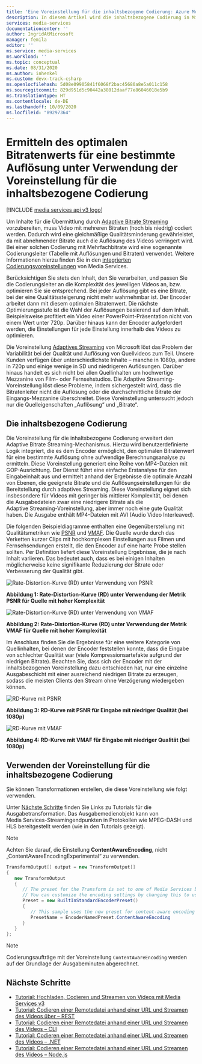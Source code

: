 ```yaml
---
title: 'Eine Voreinstellung für die inhaltsbezogene Codierung: Azure Media Services'
description: In diesem Artikel wird die inhaltsbezogene Codierung in Microsoft Azure Media Services v3 erläutert.
services: media-services
documentationcenter: ''
author: IngridAtMicrosoft
manager: femila
editor: ''
ms.service: media-services
ms.workload: ''
ms.topic: conceptual
ms.date: 08/31/2020
ms.author: inhenkel
ms.custom: devx-track-csharp
ms.openlocfilehash: 5d08e09905841f6068f2bac45680a8e5a011c158
ms.sourcegitcommit: 829d951d5c90442a38012daaf77e86046018e5b9
ms.translationtype: HT
ms.contentlocale: de-DE
ms.lasthandoff: 10/09/2020
ms.locfileid: "89297364"
---
```

# <a name="use-the-content-aware-encoding-preset-to-find-the-optimal-bitrate-value-for-a-given-resolution"></a>Ermitteln des optimalen Bitratenwerts für eine bestimmte Auflösung unter Verwendung der Voreinstellung für die inhaltsbezogene Codierung

[!INCLUDE [media services api v3 logo](./includes/v3-hr.md)]

Um Inhalte für die Übermittlung durch [Adaptive Bitrate Streaming](https://en.wikipedia.org/wiki/Adaptive_bitrate_streaming) vorzubereiten, muss Video mit mehreren Bitraten (hoch bis niedrig) codiert werden. Dadurch wird eine gleichmäßige Qualitätsminderung gewährleistet, da mit abnehmender Bitrate auch die Auflösung des Videos verringert wird. Bei einer solchen Codierung mit Mehrfachbitrate wird eine sogenannte Codierungsleiter (Tabelle mit Auflösungen und Bitraten) verwendet. Weitere Informationen hierzu finden Sie in den [integrierten Codierungsvoreinstellungen](/rest/api/media/transforms/createorupdate#encodernamedpreset) von Media Services.

Berücksichtigen Sie stets den Inhalt, den Sie verarbeiten, und passen Sie die Codierungsleiter an die Komplexität des jeweiligen Videos an, bzw. optimieren Sie sie entsprechend. Bei jeder Auflösung gibt es eine Bitrate, bei der eine Qualitätssteigerung nicht mehr wahrnehmbar ist. Der Encoder arbeitet dann mit diesem optimalen Bitratenwert. Die nächste Optimierungsstufe ist die Wahl der Auflösungen basierend auf dem Inhalt. Beispielsweise profitiert ein Video einer PowerPoint-Präsentation nicht von einem Wert unter 720p. Darüber hinaus kann der Encoder aufgefordert werden, die Einstellungen für jede Einstellung innerhalb des Videos zu optimieren. 

Die Voreinstellung [Adaptives Streaming](autogen-bitrate-ladder.md) von Microsoft löst das Problem der Variabilität bei der Qualität und Auflösung von Quellvideos zum Teil. Unsere Kunden verfügen über unterschiedlichste Inhalte – manche in 1080p, andere in 720p und einige wenige in SD und niedrigeren Auflösungen. Darüber hinaus handelt es sich nicht bei allen Quellinhalten um hochwertige Mezzanine von Film- oder Fernsehstudios. Die Adaptive Streaming-Voreinstellung löst diese Probleme, indem sichergestellt wird, dass die Bitratenleiter nicht die Auflösung oder die durchschnittliche Bitrate der Eingangs-Mezzanine überschreitet. Diese Voreinstellung untersucht jedoch nur die Quelleigenschaften „Auflösung“ und „Bitrate“.

## <a name="the-content-aware-encoding"></a>Die inhaltsbezogene Codierung 

Die Voreinstellung für die inhaltsbezogene Codierung erweitert den Adaptive Bitrate Streaming-Mechanismus. Hierzu wird benutzerdefinierte Logik integriert, die es dem Encoder ermöglicht, den optimalen Bitratenwert für eine bestimmte Auflösung ohne aufwendige Berechnungsanalyse zu ermitteln. Diese Voreinstellung generiert eine Reihe von MP4-Dateien mit GOP-Ausrichtung. Der Dienst führt eine einfache Erstanalyse für den Eingabeinhalt aus und ermittelt anhand der Ergebnisse die optimale Anzahl von Ebenen, die geeignete Bitrate und die Auflösungseinstellungen für die Bereitstellung durch adaptives Streaming. Diese Voreinstellung eignet sich insbesondere für Videos mit geringer bis mittlerer Komplexität, bei denen die Ausgabedateien zwar eine niedrigere Bitrate als die Adaptive Streaming-Voreinstellung, aber immer noch eine gute Qualität haben. Die Ausgabe enthält MP4-Dateien mit AVI (Audio Video Interleaved).

Die folgenden Beispieldiagramme enthalten eine Gegenüberstellung mit Qualitätsmetriken wie [PSNR](https://en.wikipedia.org/wiki/Peak_signal-to-noise_ratio) und [VMAF](https://en.wikipedia.org/wiki/Video_Multimethod_Assessment_Fusion). Die Quelle wurde durch das Verketten kurzer Clips mit hochkomplexen Einstellungen aus Filmen und Fernsehsendungen erstellt, die den Encoder auf eine harte Probe stellen sollten. Per Definition liefert diese Voreinstellung Ergebnisse, die je nach Inhalt variieren. Das bedeutet auch, dass es bei einigen Inhalten möglicherweise keine signifikante Reduzierung der Bitrate oder Verbesserung der Qualität gibt.

![Rate-Distortion-Kurve (RD) unter Verwendung von PSNR](media/content-aware-encoding/msrv1.png)

**Abbildung 1: Rate-Distortion-Kurve (RD) unter Verwendung der Metrik PSNR für Quelle mit hoher Komplexität**

![Rate-Distortion-Kurve (RD) unter Verwendung von VMAF](media/content-aware-encoding/msrv2.png)

**Abbildung 2: Rate-Distortion-Kurve (RD) unter Verwendung der Metrik VMAF für Quelle mit hoher Komplexität**

Im Anschluss finden Sie die Ergebnisse für eine weitere Kategorie von Quellinhalten, bei denen der Encoder feststellen konnte, dass die Eingabe von schlechter Qualität war (viele Kompressionsartefakte aufgrund der niedrigen Bitrate). Beachten Sie, dass sich der Encoder mit der inhaltsbezogenen Voreinstellung dazu entschieden hat, nur eine einzelne Ausgabeschicht mit einer ausreichend niedrigen Bitrate zu erzeugen, sodass die meisten Clients den Stream ohne Verzögerung wiedergeben können.

![RD-Kurve mit PSNR](media/content-aware-encoding/msrv3.png)

**Abbildung 3: RD-Kurve mit PSNR für Eingabe mit niedriger Qualität (bei 1080p)**

![RD-Kurve mit VMAF](media/content-aware-encoding/msrv4.png)

**Abbildung 4: RD-Kurve mit VMAF für Eingabe mit niedriger Qualität (bei 1080p)**

## <a name="how-to-use-the-content-aware-encoding-preset"></a>Verwenden der Voreinstellung für die inhaltsbezogene Codierung 

Sie können Transformationen erstellen, die diese Voreinstellung wie folgt verwenden. 

Unter [Nächste Schritte](#next-steps) finden Sie Links zu Tutorials für die Ausgabetransformation. Das Ausgabemedienobjekt kann von Media Services-Streamingendpunkten in Protokollen wie MPEG-DASH und HLS bereitgestellt werden (wie in den Tutorials gezeigt).

> [!NOTE]
> Achten Sie darauf, die Einstellung **ContentAwareEncoding**, nicht „ContentAwareEncodingExperimental“ zu verwenden.

```csharp
TransformOutput[] output = new TransformOutput[]
{
   new TransformOutput
   {
      // The preset for the Transform is set to one of Media Services built-in sample presets.
      // You can customize the encoding settings by changing this to use "StandardEncoderPreset" class.
      Preset = new BuiltInStandardEncoderPreset()
      {
         // This sample uses the new preset for content-aware encoding
         PresetName = EncoderNamedPreset.ContentAwareEncoding
      }
   }
};
```

> [!NOTE]
> Codierungsaufträge mit der Voreinstellung `ContentAwareEncoding` werden auf der Grundlage der Ausgabeminuten abgerechnet. 
  
## <a name="next-steps"></a>Nächste Schritte

* [Tutorial: Hochladen, Codieren und Streamen von Videos mit Media Services v3](stream-files-tutorial-with-api.md)
* [Tutorial: Codieren einer Remotedatei anhand einer URL und Streamen des Videos über – REST](stream-files-tutorial-with-rest.md)
* [Tutorial: Codieren einer Remotedatei anhand einer URL und Streamen des Videos – CLI](stream-files-cli-quickstart.md)
* [Tutorial: Codieren einer Remotedatei anhand einer URL und Streamen des Videos – .NET](stream-files-dotnet-quickstart.md)
* [Tutorial: Codieren einer Remotedatei anhand einer URL und Streamen des Videos – Node.js](stream-files-nodejs-quickstart.md)
